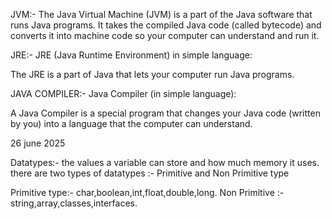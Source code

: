 JVM:- The Java Virtual Machine (JVM) is a part of the Java software that runs Java programs. It takes the compiled Java code (called bytecode) and converts it into machine code so your computer can understand and run it.

JRE:- JRE (Java Runtime Environment) in simple language:

The JRE is a part of Java that lets your computer run Java programs.

JAVA COMPILER:- Java Compiler (in simple language):

A Java Compiler is a special program that changes your Java code (written by you) into a language that the computer can understand.

26 june 2025

Datatypes:- the values a variable can store and how much memory it uses. there are two types of datatypes :- Primitive and Non Primitive type

Primitive type:- char,boolean,int,float,double,long.
Non Primitive :-string,array,classes,interfaces.
